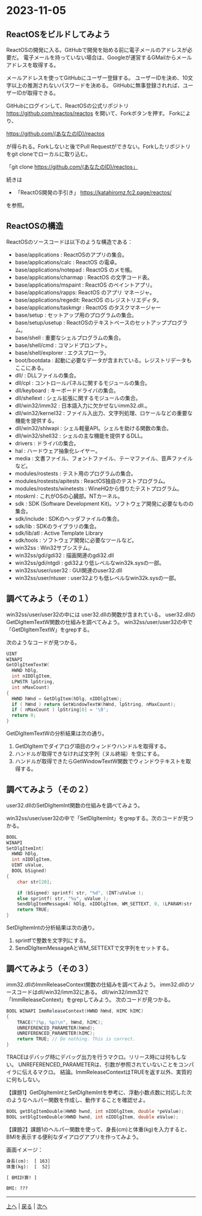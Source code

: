 # 2023-11-05

## ReactOSをビルドしてみよう

ReactOSの開発に入る。GitHubで開発を始める前に電子メールのアドレスが必要だ。
電子メールを持っていない場合は、Googleが運営するGMailからメールアドレスを取得する。

メールアドレスを使ってGitHubにユーザー登録する。
ユーザーIDを決め、10文字以上の推測されないパスワードを決める。
GitHubに無事登録されれば、ユーザーIDが取得できる。

GitHubにログインして、ReactOSの公式リポジトリ https://github.com/reactos/reactos を開いて、Forkボタンを押す。
Forkにより、

https://github.com/(あなたのID)/reactos

が得られる。Forkしないと後でPull Requestができない。Forkしたリポジトリをgit cloneでローカルに取り込む。

「git clone https://github.com/(あなたのID)/reactos」

続きは

- 「ReactOS開発の手引き」 https://katahiromz.fc2.page/reactos/

を参照。

## ReactOSの構造

ReactOSのソースコードは以下のような構造である：

- base/applications : ReactOSのアプリの集合。
- base/applications/calc : ReactOS の電卓。
- base/applications/notepad : ReactOS のメモ帳。
- base/applications/charmap : ReactOS の文字コード表。
- base/applications/mspaint : ReactOS のペイントアプリ。
- base/applications/rapps: ReactOS のアプリ マネージャ。
- base/applications/regedit: ReactOS のレジストリエディタ。
- base/applications/taskmgr : ReactOS のタスクマネージャー
- base/setup : セットアップ用のプログラムの集合。
- base/setup/usetup : ReactOSのテキストベースのセットアッププログラム。
- base/shell : 重要なシェルプログラムの集合。
- base/shell/cmd : コマンドプロンプト。
- base/shell/explorer : エクスプローラ。
- boot/bootdata : 起動に必要なデータが含まれている。レジストリデータもここにある。
- dll/ : DLLファイルの集合。
- dll/cpl : コントロールパネルに関するモジュールの集合。
- dll/keyboard : キーボードドライバの集合。
- dll/shellext : シェル拡張に関するモジュールの集合。
- dll/win32/imm32 : 日本語入力に欠かせないimm32.dll.。
- dll/win32/kernel32 : ファイル入出力、文字列処理、ロケールなどの重要な機能を提供する。
- dll/win32/shlwapi : シェル軽量API。シェルを助ける関数の集合。
- dll/win32/shell32 : シェルの主な機能を提供するDLL。
- drivers : ドライバの集合。
- hal : ハードウェア抽象化レイヤー。
- media : 文書ファイル、フォントファイル、テーマファイル、音声ファイルなど。
- modules/rostests : テスト用のプログラムの集合。
- modules/rostests/apitests : ReactOS独自のテストプログラム。
- modules/rostests/winetests : WineHQから借りたテストプログラム。
- ntoskrnl : これがOSの心臓部。NTカーネル。
- sdk : SDK (Software Development Kit)。ソフトウェア開発に必要なものの集合。
- sdk/include : SDKのヘッダファイルの集合。
- sdk/lib : SDKのライブラリの集合。
- sdk/lib/atl : Active Template Library
- sdk/tools : ソフトウェア開発に必要なツールなど。
- win32ss : Win32サブシステム。
- win32ss/gdi/gdi32 : 描画関連のgdi32.dll
- win32ss/gdi/ntgdi : gdi32より低レベルなwin32k.sysの一部。
- win32ss/user/user32 : GUI関連のuser32.dll
- win32ss/user/ntuser : user32よりも低レベルなwin32k.sysの一部。

## 調べてみよう（その１）

win32ss/user/user32の中には user32.dllの関数が含まれている。
user32.dllのGetDlgItemTextW関数の仕組みを調べてみよう。
win32ss/user/user32の中で「GetDlgItemTextW」をgrepする。

次のようなコードが見つかる。

```c
UINT
WINAPI
GetDlgItemTextW(
  HWND hDlg,
  int nIDDlgItem,
  LPWSTR lpString,
  int nMaxCount)
{
  HWND hWnd = GetDlgItem(hDlg, nIDDlgItem);
  if ( hWnd ) return GetWindowTextW(hWnd, lpString, nMaxCount);
  if ( nMaxCount ) lpString[0] = '\0';
  return 0;
}
```

GetDlgItemTextWの分析結果は次の通り。

1. GetDlgItemでダイアログ項目のウィンドウハンドルを取得する。
2. ハンドルが取得できなければ文字列（ヌル終端）を空にする。
3. ハンドルが取得できたらGetWindowTextW関数でウィンドウテキストを取得する。

## 調べてみよう（その２）

user32.dllのSetDlgItemInt関数の仕組みを調べてみよう。

win32ss/user/user32の中で「SetDlgItemInt」をgrepする。次のコードが見つかる。

```c
BOOL
WINAPI
SetDlgItemInt(
  HWND hDlg,
  int nIDDlgItem,
  UINT uValue,
  BOOL bSigned)
{
	char str[20];

	if (bSigned) sprintf( str, "%d", (INT)uValue );
	else sprintf( str, "%u", uValue );
	SendDlgItemMessageA( hDlg, nIDDlgItem, WM_SETTEXT, 0, (LPARAM)str );
	return TRUE;
}
```

SetDlgItemIntの分析結果は次の通り。

1. sprintfで整数を文字列にする。
2. SendDlgItemMessageAとWM_SETTEXTで文字列をセットする。

## 調べてみよう（その３）

imm32.dllのImmReleaseContext関数の仕組みを調べてみよう。
imm32.dllのソースコードはdll/win32/imm32にある。
dll/win32/imm32で「ImmReleaseContext」をgrepしてみよう。
次のコードが見つかる。

```c
BOOL WINAPI ImmReleaseContext(HWND hWnd, HIMC hIMC)
{
    TRACE("(%p, %p)\n", hWnd, hIMC);
    UNREFERENCED_PARAMETER(hWnd);
    UNREFERENCED_PARAMETER(hIMC);
    return TRUE; // Do nothing. This is correct.
}
```

TRACEはデバッグ時にデバッグ出力を行うマクロ。リリース時には何もしない。
UNREFERENCED_PARAMETERは、引数が参照されていないことをコンパイラに伝えるマクロ。
結論。ImmReleaseContextはTRUEを返す以外、実質的に何もしない。

【課題1】GetDlgItemIntとSetDlgItemIntを参考に、浮動小数点数に対応した次のようなヘルパー関数を作成し、動作することを確認せよ。

```c
BOOL getDlgItemDouble(HWND hwnd, int nIDDlgItem, double *peValue);
BOOL setDlgItemDouble(HWND hwnd, int nIDDlgItem, double eValue);
```

【課題2】課題1のヘルパー関数を使って、身長(cm)と体重(kg)を入力すると、BMIを表示する便利なダイアログアプリを作ってみよう。

画面イメージ：

```txt
身長(cm):  [ 163]
体重(kg):  [  52]

[ BMI計算! ]

BMI: ???
```

---

[上へ](README.md) | [戻る](2023-10-29.md) | [次へ](2023-11-12.md)
